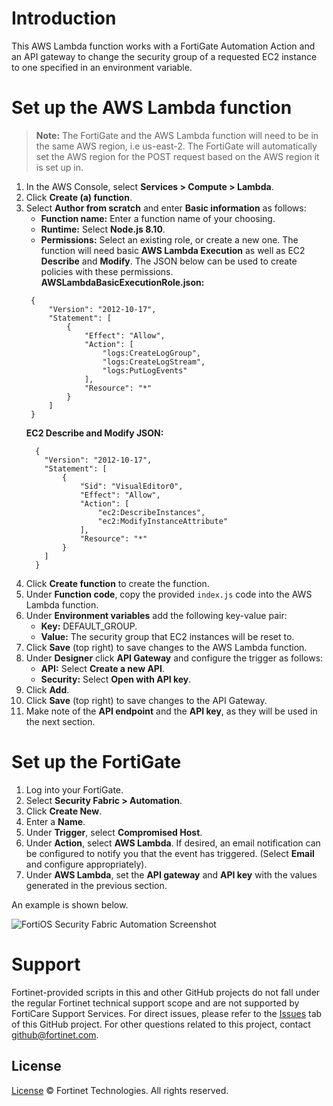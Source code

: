 # Introduction
This AWS Lambda function works with a FortiGate Automation Action and an API gateway to change the security group of a requested EC2 instance to one specified in an environment variable.

# Set up the AWS Lambda function

> **Note:** The FortiGate and the AWS Lambda function will need to be in the same AWS region, i.e us-east-2. The FortiGate will automatically set the AWS region for the POST request based on the AWS region it is set up in.

  1. In the AWS Console, select **Services > Compute > Lambda**.
  2. Click **Create (a) function**.
  3. Select **Author from scratch** and enter **Basic information** as follows:
     * **Function name:** Enter a function name of your choosing.
     * **Runtime:** Select **Node.js 8.10**.
     * **Permissions:** Select an existing role, or create a new one. The function will need basic **AWS Lambda Execution** as well as EC2 **Describe** and **Modify**. The JSON below can be used to create policies with these permissions.<br>
   **AWSLambdaBasicExecutionRole.json:**
     ```
      {
          "Version": "2012-10-17",
          "Statement": [
              {
                  "Effect": "Allow",
                  "Action": [
                      "logs:CreateLogGroup",
                      "logs:CreateLogStream",
                      "logs:PutLogEvents"
                  ],
                  "Resource": "*"
              }
          ]
      }   
     ```   
     **EC2 Describe and Modify JSON:**
      ```
        {
          "Version": "2012-10-17",
          "Statement": [
              {
                  "Sid": "VisualEditor0",
                  "Effect": "Allow",
                  "Action": [
                      "ec2:DescribeInstances",
                      "ec2:ModifyInstanceAttribute"
                  ],
                  "Resource": "*"
              }
          ]
        }
      ```
  4. Click **Create function** to create the function.
  5. Under **Function code**, copy the provided `index.js` code into the AWS Lambda function.
  6. Under **Environment variables** add the following key-value pair:
     * **Key:** DEFAULT_GROUP.
     * **Value:** The security group that EC2 instances will be reset to.
  7. Click **Save** (top right) to save changes to the AWS Lambda function.
  8. Under **Designer** click **API Gateway** and configure the trigger as follows:
     * **API:** Select **Create a new API**.
     * **Security:** Select **Open with API key**.
  9. Click **Add**.
  10. Click **Save** (top right) to save changes to the API Gateway.
  11. Make note of the **API endpoint** and the **API key**, as they will be used in the next section.

# Set up the FortiGate

  1. Log into your FortiGate.
  2. Select **Security Fabric > Automation**.
  3. Click **Create New**.
  4. Enter a **Name**.
  5. Under **Trigger**, select **Compromised Host**.
  6. Under **Action**, select **AWS Lambda**. If desired, an email notification can be configured to notify you that the event has triggered. (Select **Email** and configure appropriately).
  7. Under **AWS Lambda**, set the **API gateway** and **API key** with the values generated in the previous section.

An example is shown below.

  ![FortiOS Security Fabric Automation Screenshot](img/fortigate_lambda2.png)

# Support
Fortinet-provided scripts in this and other GitHub projects do not fall under the regular Fortinet technical support scope and are not supported by FortiCare Support Services.
For direct issues, please refer to the [Issues](https://github.com/fortinet/aws-security-group-update/issues) tab of this GitHub project.
For other questions related to this project, contact [github@fortinet.com](mailto:github@fortinet.com).

## License
[License](./LICENSE) © Fortinet Technologies. All rights reserved.
